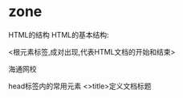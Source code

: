 # zone
HTML的结构
HTML的基本结构:
<!DOCTYPE html>
<!--引用dtd规范,HTML5是妥协的标准,不需引用-->
<html>
<根元素标签,成对出现,代表HTML文档的开始和结束>
	<head>
<!--头部,可以放很多供浏览器识别和使用的部件-->
		<meta http-equiv="Content-Type" content="text/html;charset=gb2312" />
		<title>我的第一个网页</title>
	</head>
	<body>
<!--身体,放页面文件的主体-->
		<p>海通网校</p>
	</body>
</html>
head标签内的常用元素
<>title>定义文档标题
<script>用于包含JavaScript脚本
<link>链接外部CSS样式文件
<style>用于定义内部css样式
<meta>用于HTML页面的元数据
title标签:提供给搜索引擎识别和使用的标签(放关键字,核心内容)
格式:<head>
		<title>海通网校-一个知名的培训点</title>
	</head>
meta标签:用于定义页面的元信息,也就是一些键值对,主要有三个属性:
           http-equiv:指定元信息的名称,具有特殊意义,他可以向浏览器传回一些有用的信息,帮助浏览器正确的处理内容
            name:指定元信息名称,该名称可随意指定
            content:指定元信息的值
例如:<head>
                <meta http-equiv="Content-Type"   
                      content="text/html;charset=gbk" />                       
        </head>
         <head>
                 <meta name="author" content="饭饭" />
                 <meta name="keyword" content="Java论坛,Android论坛,lsd论坛" />
                    <meta name="description" content="............" />
           </head>
其中的keyword和description也能被搜索引擎识别和使用,也放置一些关键内容
建立一个HTML文件:index.html
<!doctype html>
<html>
	<head>
	<title>海同科技是上海最大的嵌入式开发培训机构</title>
		<meta http-equiv="Content-Type" content="text/html;charset=gbk2312" />
		<meta name="keywords" content="java培训,Android培训,LSD培训" />
		<meta name="description" content="海通科技是一家集Java培训和Android培训的一家培训机构"/>
	</head>
	<body>
	</body>
</html>
